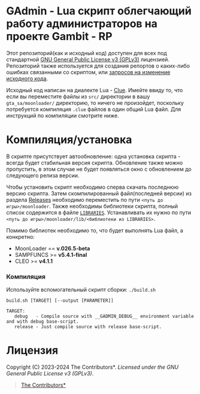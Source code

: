 # GAdmin - Lua скрипт облегчающий работу администраторов на проекте Gambit - RP

Этот репозиторий(как и исходный код) доступен для всех под стандартной [GNU General Public License v3 (GPLv3)](https://github.com/Vadim-Kamalov/GAdmin/blob/main/LICENSE) лицензией.
Репозиторий также используется для создания репортов о каких-либо ошибках связанными со скриптом,
или [запросов на изменение исходного кода](https://github.com/Vadim-Kamalov/GAdmin/pulls).

Исходный код написан на диалекте Lua - [Clue](https://github.com/ClueLang/Clue). Имейте ввиду то, что если вы переместите файлы из
`src/` директории в вашу `gta_sa/moonloader/` директорию, то ничего не произойдет, поскольку потребуется компиляция `.clue` файлов в один общий Lua файл.
Для инструкций по компиляции смотрите ниже.

# Компиляция/установка

В скрипте присутствует автообновление: одна установка скрипта - всегда будет стабильная версия скрипта.
Обновление также можно пропустить, в этом случае не будет появляться окно с обновлением до следующего релиза версии.

Чтобы установить скрипт необходимо сперва скачать последнюю версию скрипта.
Затем скомпилированный файл(последней версии) из раздела [Releases](https://github.com/Vadim-Kamalov/GAdmin/releases)
необходимо переместить по пути `<путь до игры>/moonloader`. Также необходимы
библиотеки скрипта, полный список содержится в файле [`LIBRARIES`](https://github.com/Vadim-Kamalov/GAdmin/blob/main/LIBRARIES).
Устанавливать их нужно по пути `<путь до игры>/moonloader/lib/<библиотеки из LIBRARIES>`.

Помимо библиотек необходимо то, что будет выполнять Lua файл, а конкретно:

- MoonLoader    == **v.026.5-beta**
- SAMPFUNCS     >= **v5.4.1-final**
- CLEO          >= **v4.1.1**

### Компиляция

Используйте вспомогательный скрипт сборки: `./build.sh`

```
build.sh [TARGET] [--output [PARAMETER]]
 
TARGET:
   debug   - Compile source with __GADMIN_DEBUG__ environment variable and with debug base-script.
   release - Just compile source with release base-script.
```

# Лицензия

Copyright (C) 2023-2024 The Contributors\*.
*Licensed under the GNU General Public License v3 (GPLv3)*.

> [The Contributors\*](https://github.com/Vadim-Kamalov/GAdmin/blob/main/CONTRIBUTORS)
